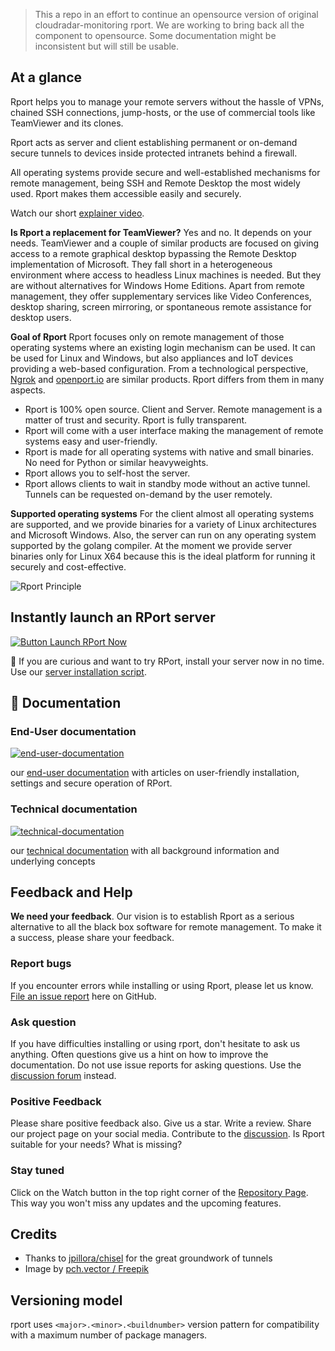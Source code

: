 <!-- markdownlint-disable -->
> This a repo in an effort to continue an opensource version of original cloudradar-monitoring rport. 
> We are working to bring back all the component to opensource. Some documentation might be inconsistent
> but will still be usable.

## At a glance

<!-- markdownlint-restore -->

Rport helps you to manage your remote servers without the hassle of VPNs, chained SSH connections, jump-hosts, or the
use of commercial tools like TeamViewer and its clones.

Rport acts as server and client establishing permanent or on-demand secure tunnels to devices inside protected intranets
behind a firewall.

All operating systems provide secure and well-established mechanisms for remote management, being SSH and Remote Desktop
the most widely used. Rport makes them accessible easily and securely.

Watch our short [explainer video](https://player.vimeo.com/video/573085727).

**Is Rport a replacement for TeamViewer?**
Yes and no. It depends on your needs.
TeamViewer and a couple of similar products are focused on giving access to a remote graphical desktop bypassing the
Remote Desktop implementation of Microsoft. They fall short in a heterogeneous environment where access to headless
Linux machines is needed. But they are without alternatives for Windows Home Editions.
Apart from remote management, they offer supplementary services like Video Conferences, desktop sharing, screen
mirroring, or spontaneous remote assistance for desktop users.

**Goal of Rport**
Rport focuses only on remote management of those operating systems where an existing login mechanism can be used.
It can be used for Linux and Windows, but also appliances and IoT devices providing a web-based configuration.
From a technological perspective, [Ngrok](https://ngrok.com/) and [openport.io](https://openport.io) are similar
products. Rport differs from them in many aspects.

* Rport is 100% open source. Client and Server. Remote management is a matter of trust and security. Rport is fully transparent.
* Rport will come with a user interface making the management of remote systems easy and user-friendly.
* Rport is made for all operating systems with native and small binaries. No need for Python or similar heavyweights.
* Rport allows you to self-host the server.
* Rport allows clients to wait in standby mode without an active tunnel. Tunnels can be requested on-demand by the user remotely.

**Supported operating systems**
For the client almost all operating systems are supported, and we provide binaries for a variety of Linux architectures
and Microsoft Windows.
Also, the server can run on any operating system supported by the golang compiler. At the moment we provide server
binaries only for Linux X64 because this is the ideal platform for running it securely and cost-effective.

![Rport Principle](https://raw.githubusercontent.com/realvnc-labs/rport/master/docs/static/images/rport-principle.svg 'Rport Principle')

## Instantly launch an RPort server

[![Button Launch RPort  Now](https://img.shields.io/badge/RPort_Server-Launch_Now-brightgreen?style=for-the-badge&logo=Windows%20Terminal)](https://kb.rport.io/install-the-rport-server)

🚀 If you are curious and want to try RPort, install your server now in no time. Use our
[server installation script](https://kb.rport.io/install-the-rport-server).

## 📖 Documentation

### End-User documentation

[![end-user-documentation](https://img.shields.io/badge/End--User_Documentation-Read_Now-green?style=for-the-badge&logo=Gitbook)](https://kb.rport.io)

our [end-user documentation](https://kb.rport.io) with articles on user-friendly installation, settings and secure operation of RPort.

### Technical documentation

[![technical-documentation](https://img.shields.io/badge/Technical_Documentation-Read_Now-orange?style=for-the-badge&logo=Github)](https://oss.openrport.io/)

our [technical documentation](https://oss.openrport.io) with all background information and underlying concepts

## Feedback and Help

**We need your feedback**.
Our vision is to establish Rport as a serious alternative to all the black box software for remote management.
To make it a success, please share your feedback.

### Report bugs

If you encounter errors while installing or using Rport, please let us know.
[File an issue report](https://github.com/openrport/openrport/issues) here on GitHub.

### Ask question

If you have difficulties installing or using rport, don't hesitate to ask us anything. Often questions give us a hint
on how to improve the documentation. Do not use issue reports for asking questions.
Use the [discussion forum](https://github.com/openrport/openrport/discussions) instead.

### Positive Feedback

Please share positive feedback also. Give us a star. Write a review. Share our project page on your social media.
Contribute to the [discussion](https://github.com/openrport/openrport/discussions). Is Rport suitable for your
needs? What is missing?

### Stay tuned

Click on the Watch button in the top right corner of the [Repository Page](https://github.com/openrport/openrport).
This way you won't miss any updates and the upcoming features.

## Credits

* Thanks to [jpillora/chisel](https://github.com/jpillora/chisel) for the great groundwork of tunnels
* Image by [pch.vector / Freepik](http://www.freepik.com)

## Versioning model

rport uses `<major>.<minor>.<buildnumber>` version pattern for compatibility with a maximum number of package managers.
